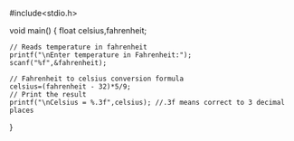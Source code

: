 #include<stdio.h>

void main()
{
    float celsius,fahrenheit;

    // Reads temperature in fahrenheit
    printf("\nEnter temperature in Fahrenheit:");
    scanf("%f",&fahrenheit);

    // Fahrenheit to celsius conversion formula
    celsius=(fahrenheit - 32)*5/9;
    // Print the result
    printf("\nCelsius = %.3f",celsius); //.3f means correct to 3 decimal places
}

